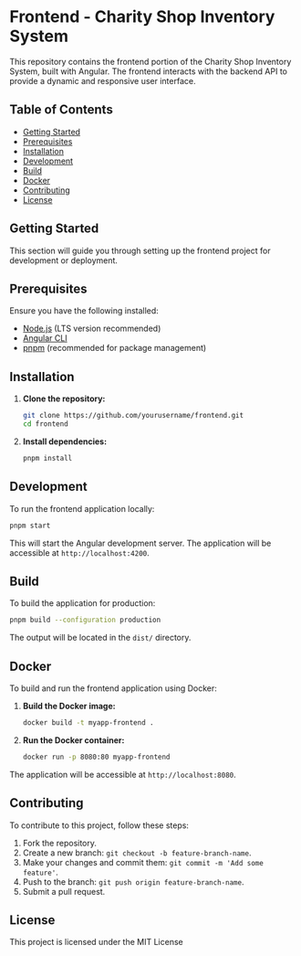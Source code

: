 
# Frontend - Charity Shop Inventory System

This repository contains the frontend portion of the Charity Shop Inventory System, built with Angular. The frontend interacts with the backend API to provide a dynamic and responsive user interface.

## Table of Contents

- [Getting Started](#getting-started)
- [Prerequisites](#prerequisites)
- [Installation](#installation)
- [Development](#development)
- [Build](#build)
- [Docker](#docker)
- [Contributing](#contributing)
- [License](#license)

## Getting Started

This section will guide you through setting up the frontend project for development or deployment.

## Prerequisites

Ensure you have the following installed:

- [Node.js](https://nodejs.org/) (LTS version recommended)
- [Angular CLI](https://angular.io/cli)
- [pnpm](https://pnpm.io/) (recommended for package management)

## Installation

1. **Clone the repository:**

   ```bash
   git clone https://github.com/yourusername/frontend.git
   cd frontend
   ```

2. **Install dependencies:**

   ```bash
   pnpm install
   ```

## Development

To run the frontend application locally:

```bash
pnpm start
```

This will start the Angular development server. The application will be accessible at `http://localhost:4200`.

## Build

To build the application for production:

```bash
pnpm build --configuration production
```

The output will be located in the `dist/` directory.

## Docker

To build and run the frontend application using Docker:

1. **Build the Docker image:**

   ```bash
   docker build -t myapp-frontend .
   ```

2. **Run the Docker container:**

   ```bash
   docker run -p 8080:80 myapp-frontend
   ```

The application will be accessible at `http://localhost:8080`.

## Contributing

To contribute to this project, follow these steps:

1. Fork the repository.
2. Create a new branch: `git checkout -b feature-branch-name`.
3. Make your changes and commit them: `git commit -m 'Add some feature'`.
4. Push to the branch: `git push origin feature-branch-name`.
5. Submit a pull request.

## License

This project is licensed under the MIT License
